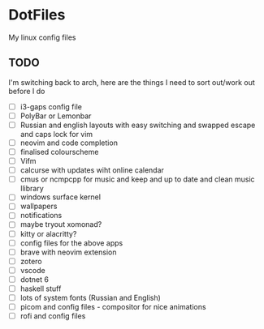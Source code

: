 # DotFiles

My linux config files

## TODO

I'm switching back to arch, here are the things I need to sort out/work out before I do

- [ ] i3-gaps config file
- [ ] PolyBar or Lemonbar
- [ ] Russian and english layouts with easy switching and swapped escape and caps lock for vim
- [ ] neovim and code completion
- [ ] finalised colourscheme
- [ ] Vifm
- [ ] calcurse with updates wiht online calendar
- [ ] cmus or ncmpcpp for music and keep and up to date and clean music llibrary
- [ ] windows surface kernel
- [ ] wallpapers
- [ ] notifications
- [ ] maybe tryout xomonad?
- [ ] kitty or alacritty?
- [ ] config files for the above apps
- [ ] brave with neovim extension
- [ ] zotero
- [ ] vscode
- [ ] dotnet 6
- [ ] haskell stuff
- [ ] lots of system fonts (Russian and English)
- [ ] picom and config files - compositor for nice animations
- [ ] rofi and config files
